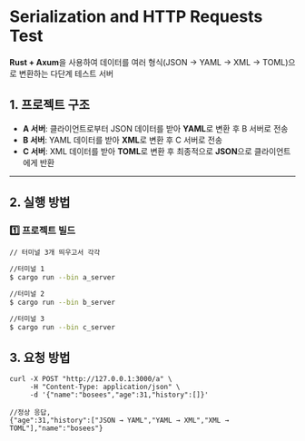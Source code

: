 # Serialization and HTTP Requests Test
**Rust + Axum**을 사용하여 데이터를 여러 형식(JSON → YAML → XML → TOML)으로 변환하는 다단계 테스트 서버

## **1. 프로젝트 구조**
- **A 서버**: 클라이언트로부터 JSON 데이터를 받아 **YAML**로 변환 후 B 서버로 전송
- **B 서버**: YAML 데이터를 받아 **XML**로 변환 후 C 서버로 전송
- **C 서버**: XML 데이터를 받아 **TOML**로 변환 후 최종적으로 **JSON**으로 클라이언트에게 반환

---

## **2. 실행 방법**
### **1️⃣ 프로젝트 빌드**
```sh
// 터미널 3개 띄우고서 각각  

//터미널 1
$ cargo run --bin a_server

//터미널 2
$ cargo run --bin b_server

//터미널 3
$ cargo run --bin c_server
```

## **3. 요청 방법**
```
curl -X POST "http://127.0.0.1:3000/a" \
     -H "Content-Type: application/json" \
     -d '{"name":"bosees","age":31,"history":[]}'
```

```
//정상 응답,
{"age":31,"history":["JSON → YAML","YAML → XML","XML → TOML"],"name":"bosees"}
```

